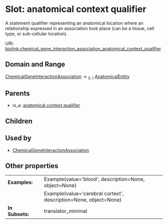 
# Slot: anatomical context qualifier


A statement qualifier representing an anatomical location where an relationship expressed in an association took place (can be a tissue, cell type, or sub-cellular location).

URI: [biolink:chemical_gene_interaction_association_anatomical_context_qualifier](https://w3id.org/biolink/vocab/chemical_gene_interaction_association_anatomical_context_qualifier)


## Domain and Range

[ChemicalGeneInteractionAssociation](ChemicalGeneInteractionAssociation.md) &#8594;  <sub>0..1</sub> [AnatomicalEntity](AnatomicalEntity.md)

## Parents

 *  is_a: [anatomical context qualifier](anatomical_context_qualifier.md)

## Children


## Used by

 * [ChemicalGeneInteractionAssociation](ChemicalGeneInteractionAssociation.md)

## Other properties

|  |  |  |
| --- | --- | --- |
| **Examples:** | | Example(value='blood', description=None, object=None) |
|  | | Example(value='cerebral cortext', description=None, object=None) |
| **In Subsets:** | | translator_minimal |

